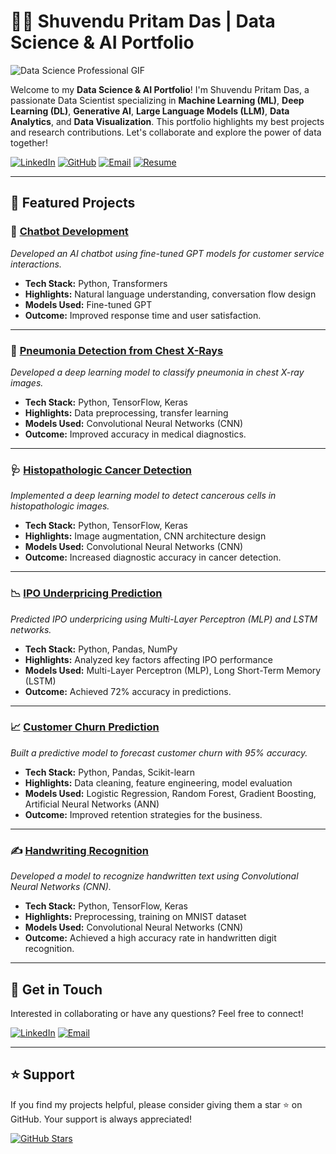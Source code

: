 # 🧑‍💼 Shuvendu Pritam Das | Data Science & AI Portfolio 

![Data Science Professional GIF](https://media.giphy.com/media/iIqmM5tTjmpOB9mpbn/giphy.gif)

Welcome to my **Data Science & AI Portfolio**! I'm Shuvendu Pritam Das, a passionate Data Scientist specializing in **Machine Learning (ML)**, **Deep Learning (DL)**, **Generative AI**, **Large Language Models (LLM)**, **Data Analytics**, and **Data Visualization**. This portfolio highlights my best projects and research contributions. Let's collaborate and explore the power of data together!

[![LinkedIn](https://img.shields.io/badge/LinkedIn-Connect-blue?style=for-the-badge&logo=linkedin)](https://www.linkedin.com/in/shuvendupritamdas/) 
[![GitHub](https://img.shields.io/badge/GitHub-Follow-black?style=for-the-badge&logo=github)](https://github.com/SPritamDas)
[![Email](https://img.shields.io/badge/Email-Contact-red?style=for-the-badge&logo=gmail)](mailto:shuvendupritamdas181@gmail.com)
[![Resume](https://img.shields.io/badge/Resume-Download-brightgreen?style=for-the-badge&logo=adobeacrobatreader)](https://your-resume-link.com)

---

## 📂 Featured Projects

### 🤖 [Chatbot Development](https://github.com/SPritamDas/Portfolio-Projects/tree/main/Chatbot%20Development)
*Developed an AI chatbot using fine-tuned GPT models for customer service interactions.*

- **Tech Stack:** Python, Transformers
- **Highlights:** Natural language understanding, conversation flow design
- **Models Used:** Fine-tuned GPT
- **Outcome:** Improved response time and user satisfaction.

---

### 🏥 [Pneumonia Detection from Chest X-Rays](https://github.com/SPritamDas/Portfolio-Projects/tree/main/Pneumonia%20Detection)
*Developed a deep learning model to classify pneumonia in chest X-ray images.*

- **Tech Stack:** Python, TensorFlow, Keras
- **Highlights:** Data preprocessing, transfer learning
- **Models Used:** Convolutional Neural Networks (CNN)
- **Outcome:** Improved accuracy in medical diagnostics.

---

### 🩺 [Histopathologic Cancer Detection](https://github.com/SPritamDas/Portfolio-Projects/tree/main/Historpathologic%20Cancer%20Detection)
*Implemented a deep learning model to detect cancerous cells in histopathologic images.*

- **Tech Stack:** Python, TensorFlow, Keras
- **Highlights:** Image augmentation, CNN architecture design
- **Models Used:** Convolutional Neural Networks (CNN)
- **Outcome:** Increased diagnostic accuracy in cancer detection.

---

### 📉 [IPO Underpricing Prediction](https://github.com/SPritamDas/Portfolio-Projects/tree/main/IPO%20Underpricing)
*Predicted IPO underpricing using Multi-Layer Perceptron (MLP) and LSTM networks.*

- **Tech Stack:** Python, Pandas, NumPy
- **Highlights:** Analyzed key factors affecting IPO performance
- **Models Used:** Multi-Layer Perceptron (MLP), Long Short-Term Memory (LSTM)
- **Outcome:** Achieved 72% accuracy in predictions.

---

### 📈 [Customer Churn Prediction](https://github.com/SPritamDas/Portfolio-Projects/tree/main/Customer%20Churn%20Prediction)
*Built a predictive model to forecast customer churn with 95% accuracy.*

- **Tech Stack:** Python, Pandas, Scikit-learn
- **Highlights:** Data cleaning, feature engineering, model evaluation
- **Models Used:** Logistic Regression, Random Forest, Gradient Boosting, Artificial Neural Networks (ANN)
- **Outcome:** Improved retention strategies for the business.

---

### ✍️ [Handwriting Recognition](https://github.com/SPritamDas/Portfolio-Projects/tree/main/Handwriting%20Recognition)
*Developed a model to recognize handwritten text using Convolutional Neural Networks (CNN).*

- **Tech Stack:** Python, TensorFlow, Keras
- **Highlights:** Preprocessing, training on MNIST dataset
- **Models Used:** Convolutional Neural Networks (CNN)
- **Outcome:** Achieved a high accuracy rate in handwritten digit recognition.

---

## 📧 Get in Touch

Interested in collaborating or have any questions? Feel free to connect!

[![LinkedIn](https://img.shields.io/badge/LinkedIn-Connect-blue?style=for-the-badge&logo=linkedin)](https://www.linkedin.com/in/shuvendupritamdas/) 
[![Email](https://img.shields.io/badge/Email-Contact-red?style=for-the-badge&logo=gmail)](mailto:shuvendupritamdas181@gmail.com)

---

## ⭐️ Support

If you find my projects helpful, please consider giving them a star ⭐️ on GitHub. Your support is always appreciated!

[![GitHub Stars](https://img.shields.io/github/stars/SPritamDas?style=social)](https://github.com/SPritamDas?tab=repositories)
